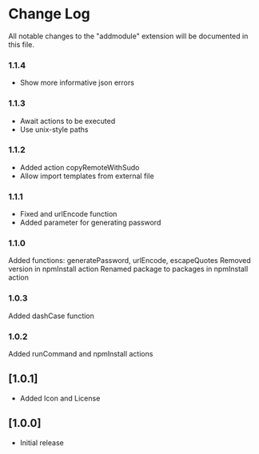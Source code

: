 # Change Log

All notable changes to the "addmodule" extension will be documented in this file.

### 1.1.4
- Show more informative json errors
  
### 1.1.3
- Await actions to be executed
- Use unix-style paths
  
### 1.1.2
- Added action copyRemoteWithSudo
- Allow import templates from external file

### 1.1.1
- Fixed and urlEncode function
- Added parameter for generating password


### 1.1.0
Added functions: generatePassword, urlEncode, escapeQuotes
Removed version in npmInstall action
Renamed package to packages in npmInstall action

### 1.0.3
Added dashCase function


### 1.0.2
Added runCommand and npmInstall actions

## [1.0.1]
- Added Icon and License

## [1.0.0]
- Initial release